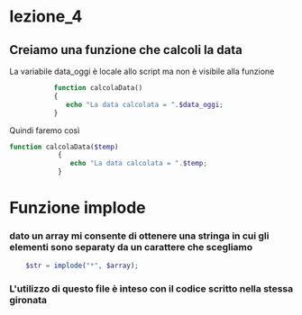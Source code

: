 # lezione_4


## Creiamo una funzione che calcoli la data 

La variabile data_oggi è locale allo script ma non è visibile alla funzione 

 ```php
            function calcolaData()
            {
               echo "La data calcolata = ".$data_oggi;     
            }
```


Quindi faremo così

```php
function calcolaData($temp)
            {
               echo "La data calcolata = ".$temp;     
            }
```
# Funzione implode
### dato un array mi consente di ottenere una stringa in cui gli elementi sono separaty da un carattere che scegliamo

``` php
    $str = implode("*", $array);
```

### L'utilizzo di questo file è inteso con il codice scritto nella stessa gironata
